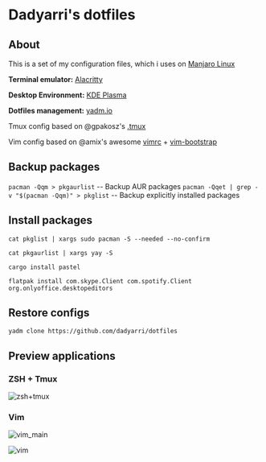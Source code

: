 # Dadyarri's dotfiles

## About

This is a set of my configuration files, which i uses on [Manjaro Linux](https://manjaro.org)

**Terminal emulator:** [Alacritty](https://github.com/alacritty/alacritty)

**Desktop Environment:** [KDE Plasma](https:/kde.org/plasma-desktop)

**Dotfiles management:** [yadm.io](https://yadm.io)

Tmux config based on @gpakosz's [.tmux](https://github.com/gpakosz/.tmux)

Vim config based on @amix's awesome [vimrc](https://github.com/amix/vimrc) + [vim-bootstrap](https://vim-bootstrap.com)

## Backup packages

`pacman -Qqm > pkgaurlist` -- Backup AUR packages
`pacman -Qqet | grep -v "$(pacman -Qqm)" > pkglist` -- Backup explicitly installed packages

## Install packages

`cat pkglist | xargs sudo pacman -S --needed --no-confirm`

`cat pkgaurlist | xargs yay -S`

`cargo install pastel`

`flatpak install com.skype.Client com.spotify.Client org.onlyoffice.desktopeditors`

## Restore configs

`yadm clone https://github.com/dadyarri/dotfiles`

## Preview applications

### ZSH + Tmux
 
![zsh+tmux](https://user-images.githubusercontent.com/51821039/100430318-ae7c8580-30a7-11eb-932c-ec3243b8334e.png)

### Vim

![vim_main](https://user-images.githubusercontent.com/51821039/100430151-6d847100-30a7-11eb-80a9-34dd383254be.png)

![vim](https://user-images.githubusercontent.com/51821039/100430274-9c024c00-30a7-11eb-9763-8a24354c273c.png)
